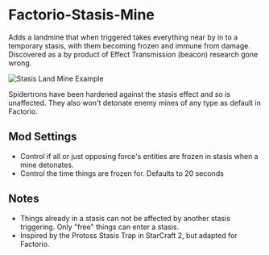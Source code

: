 # Factorio-Stasis-Mine
Adds a landmine that when triggered takes everything near by in to a temporary stasis, with them becoming frozen and immune from damage.
Discovered as a by product of Effect Transmission (beacon) research gone wrong.

![Stasis Land Mine Example](https://media.giphy.com/media/feaLga7G7lBaGcluQt/giphy.gif)

Spidertrons have been hardened against the stasis effect and so is unaffected. They also won't detonate enemy mines of any type as default in Factorio.

Mod Settings
-----------

- Control if all or just opposing force's entities are frozen in stasis when a mine detonates.
- Control the time things are frozen for. Defaults to 20 seconds

Notes
------

- Things already in a stasis can not be affected by another stasis triggering. Only "free" things can enter a stasis.
- Inspired by the Protoss Stasis Trap in StarCraft 2, but adapted for Factorio.